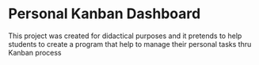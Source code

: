 Personal Kanban Dashboard
=========================

This project was created for didactical purposes and it pretends to help students to create a program that help to manage their personal tasks thru Kanban process
